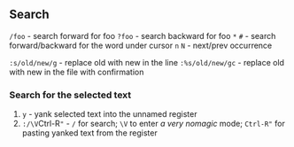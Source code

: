 ## Search

`/foo` - search forward for foo
`?foo` - search backward for foo
`*` `#` - search forward/backward for the word under cursor
`n` `N` - next/prev occurrence

`:s/old/new/g` - replace old with new in the line
`:%s/old/new/gc` - replace old with new in the file with confirmation


### Search for the selected text

1.  `y` - yank selected text into the unnamed register
1.  `:/\V`Ctrl-R`"` - `/` for search; `\V` to enter *a very nomagic* mode; `Ctrl-R"` for pasting yanked text from the register


